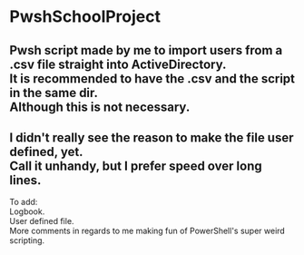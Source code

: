 # PwshSchoolProject

Pwsh script made by me to import users from a .csv file straight into ActiveDirectory.  
It is recommended to have the .csv and the script in the same dir.  
Although this is not necessary.  
-  
I didn't really see the reason to make the file user defined, yet.  
Call it unhandy, but I prefer speed over long lines.  
-  
To add:  
Logbook.  
User defined file.  
More comments in regards to me making fun of PowerShell's super weird scripting.  
  

